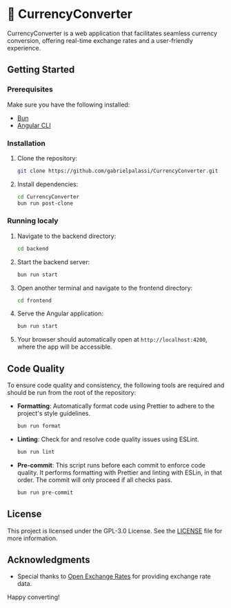 # 💱 CurrencyConverter

CurrencyConverter is a web application that facilitates seamless currency conversion, offering real-time exchange rates and a user-friendly experience.

## Getting Started

### Prerequisites

Make sure you have the following installed:

- [Bun](https://bun.sh/)
- [Angular CLI](https://angular.dev/installation#install-angular-cli)

### Installation

1. Clone the repository:

   ```bash
   git clone https://github.com/gabrielpalassi/CurrencyConverter.git
   ```

2. Install dependencies:

   ```bash
   cd CurrencyConverter
   bun run post-clone
   ```

### Running localy

1. Navigate to the backend directory:

   ```bash
   cd backend
   ```

2. Start the backend server:

   ```bash
   bun run start
   ```

3. Open another terminal and navigate to the frontend directory:

   ```bash
   cd frontend
   ```

4. Serve the Angular application:

   ```bash
   bun run start
   ```

5. Your browser should automatically open at `http://localhost:4200`, where the app will be accessible.

## Code Quality

To ensure code quality and consistency, the following tools are required and should be run from the root of the repository:

- **Formatting**: Automatically format code using Prettier to adhere to the project's style guidelines.

  ```bash
  bun run format
  ```

- **Linting**: Check for and resolve code quality issues using ESLint.

  ```bash
  bun run lint
  ```

- **Pre-commit**: This script runs before each commit to enforce code quality. It performs formatting with Prettier and linting with ESLin, in that order. The commit will only proceed if all checks pass.

  ```bash
  bun run pre-commit
  ```

## License

This project is licensed under the GPL-3.0 License. See the [LICENSE](LICENSE) file for more information.

## Acknowledgments

- Special thanks to [Open Exchange Rates](https://openexchangerates.org/) for providing exchange rate data.

Happy converting!
